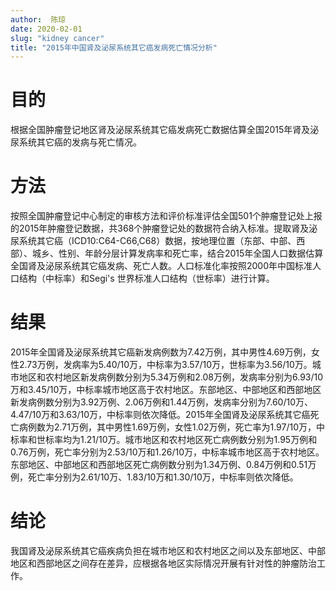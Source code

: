 ```yaml
---
author:  陈琼
date: 2020-02-01
slug: "kidney cancer"
title: "2015年中国肾及泌尿系统其它癌发病死亡情况分析"
---
```


# 目的 
根据全国肿瘤登记地区肾及泌尿系统其它癌发病死亡数据估算全国2015年肾及泌尿系统其它癌的发病与死亡情况。
# 方法 
按照全国肿瘤登记中心制定的审核方法和评价标准评估全国501个肿瘤登记处上报的2015年肿瘤登记数据，共368个肿瘤登记处的数据符合纳入标准。提取肾及泌尿系统其它癌（ICD10:C64-C66,C68）数据，按地理位置（东部、中部、西部）、城乡、性别、年龄分层计算发病率和死亡率，结合2015年全国人口数据估算全国肾及泌尿系统其它癌发病、死亡人数。人口标准化率按照2000年中国标准人口结构（中标率）和Segi's 世界标准人口结构（世标率）进行计算。 
# 结果 
2015年全国肾及泌尿系统其它癌新发病例数为7.42万例，其中男性4.69万例，女性2.73万例，发病率为5.40/10万，中标率为3.57/10万，世标率为3.56/10万。城市地区和农村地区新发病例数分别为5.34万例和2.08万例，发病率分别为6.93/10万和3.45/10万，中标率城市地区高于农村地区。东部地区、中部地区和西部地区新发病例数分别为3.92万例、2.06万例和1.44万例，发病率分别为7.60/10万、4.47/10万和3.63/10万，中标率则依次降低。2015年全国肾及泌尿系统其它癌死亡病例数为2.71万例，其中男性1.69万例，女性1.02万例，死亡率为1.97/10万，中标率和世标率均为1.21/10万。城市地区和农村地区死亡病例数分别为1.95万例和0.76万例，死亡率分别为2.53/10万和1.26/10万，中标率城市地区高于农村地区。东部地区、中部地区和西部地区死亡病例数分别为1.34万例、0.84万例和0.51万例，死亡率分别为2.61/10万、1.83/10万和1.30/10万，中标率则依次降低。
# 结论 
我国肾及泌尿系统其它癌疾病负担在城市地区和农村地区之间以及东部地区、中部地区和西部地区之间存在差异，应根据各地区实际情况开展有针对性的肿瘤防治工作。